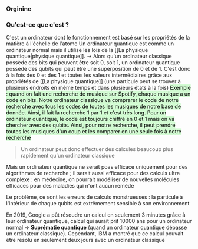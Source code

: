 ### Orginine

### Qu'est-ce que c'est ?
C'est un ordinateur dont le fonctionnement est basé sur les propriétés de la matière à l'échelle de l'atome
Un ordinateur quantique est comme un ordinateur normal mais il utilise les lois de la [[La physique quantique|physique quantique]].
-> Alors qu'un ordinateur classique possède des bits qui peuvent être soit 0, soit 1, un ordinateur quantique possède des qubits qui peut être une superposition de 0 et de 1. C'est donc à la fois des 0 et des 1 et toutes les valeurs intermédiaires grâce aux propriétés de [[La physique quantique]] (une particule peut se trouver à plusieurs endroits en même temps et dans plusieurs états à la fois)
<mark style="background: #BBFABBA6;">Exemple : quand on fait une recherche de musique sur Spotify, chaque musique a un code en bits. Notre ordinateur classique va comprarer le code de notre recherche avec tous les codes de toutes les musiques de notre base de donnée. Ainsi, il fait la recherche 1 par 1 et c'est très long. Pour un ordinateur quantique, le code est toujours chiffré en 0 et 1 mais on va chercher avec des qubits. Ainsi, pour notre recherche, il peut prendre toutes les musiques d'un coup et les comparer en une seule fois à notre recherche</mark>
> Un ordinateur peut donc effectuer des calcules beaucoup plus rapidement qu'un ordinateur classique

Mais un ordinateur quantique ne serait poas efficace uniquement pour des algorithmes de recherche ; il serait aussi efficace pour des calculs ultra complexe : en médecine, on pourrait modéliser de nouvelles molécules efficaces pour des maladies qui n'ont aucun remède

Le problème, ce sont les erreurs de calculs monstrueuses : la particule à l'intérieur de chaque qubits est extrêmement sensible à son environnement

En 2019, Google a pût résoudre un calcul en seulement 3 minutes grâce à leur ordinateur quantique, calcul qui aurait prit 10000 ans pour un ordinateur normal ⇒ **Suprématie quantique** (quand un ordinateur quantique dépasse un ordinateur classique). Cependant, IBM a montré que ce calcul pouvait être résolu en seulement deux jours avec un ordinateur classique